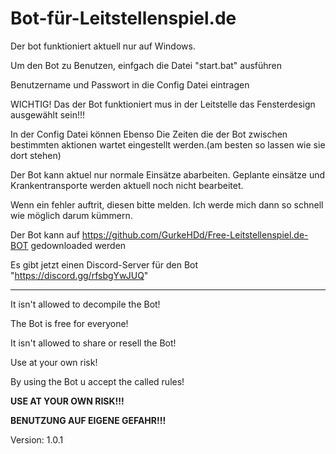 # Bot-für-Leitstellenspiel.de

Der bot funktioniert aktuell nur auf Windows.	

Um den Bot zu Benutzen, einfgach die Datei "start.bat" ausführen	

Benutzername und Passwort in die Config Datei eintragen	

WICHTIG! Das der Bot funktioniert mus in der Leitstelle das Fensterdesign ausgewählt sein!!!

In der Config Datei können Ebenso Die Zeiten die der Bot zwischen bestimmten aktionen wartet eingestellt werden.(am besten so lassen wie sie dort stehen)	

Der Bot kann aktuel nur normale Einsätze abarbeiten. Geplante einsätze und Krankentransporte werden aktuell noch nicht bearbeitet.	

Wenn ein fehler auftrit, diesen bitte melden. Ich werde mich dann so schnell wie möglich darum kümmern.	

Der Bot kann auf https://github.com/GurkeHDd/Free-Leitstellenspiel.de-BOT gedownloaded werden

Es gibt jetzt einen Discord-Server für den Bot "https://discord.gg/rfsbgYwJUQ"





----------------------------------------------------------------------------

It isn't allowed to decompile the Bot!

The Bot is free for everyone!

It isn't allowed to share or resell the Bot!

Use at your own risk!

By using the Bot u accept the called rules!

**USE AT YOUR OWN RISK!!!**

**BENUTZUNG AUF EIGENE GEFAHR!!!**

Version: 1.0.1
